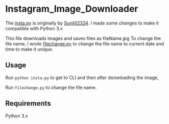 # Instagram_Image_Downloader

The [insta.py](https://github.com/FlashBlaze/Instagram_Image_Downloader/blob/master/insta.py) is originally by [Sunil02324](https://github.com/Sunil02324/Instagram-Image-Downloader). I made some changes to make it compatible with Python 3.x

This file downloads images and saves files as fileName.jpg 
To change the file name, I wrote [filechange.py](https://github.com/FlashBlaze/Instagram_Image_Downloader/blob/master/filechange.py) to change the file name to current date and time to make it unique.

## Usage

Run
`python insta.py` to get to CLI and then after donwloading the image, 

Run
`filechange.py` to change the file name.

## Requirements

Python 3.x
